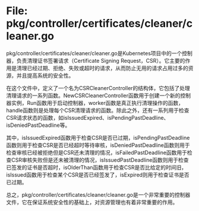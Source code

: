 # File: pkg/controller/certificates/cleaner/cleaner.go

pkg/controller/certificates/cleaner/cleaner.go是Kubernetes项目中的一个控制器，负责清理证书签署请求（Certificate Signing Request，CSR）。它主要的作用是清理已经过期、拒绝、失败或超时的请求，从而防止无用的请求占用过多的资源，并且提高系统的安全性。

在这个文件中，定义了一个名为CSRCleanerController的结构体，它包括了处理清理请求的一系列函数。NewCSRCleanerController函数用于创建一个新的控制器实例，Run函数用于启动控制器，worker函数是真正执行清理操作的函数，handle函数则是处理每个CSR清理请求的函数。除此之外，还有一系列用于检查CSR请求状态的函数，如isIssuedExpired、isPendingPastDeadline、isDeniedPastDeadline等。

其中，isIssuedExpired函数用于检查CSR是否已过期，isPendingPastDeadline函数则用于检查CSR是否已经超时等待审核，isDeniedPastDeadline函数则用于检查审核已经被拒绝但是CSR还未清理的情况，isFailedPastDeadline函数用于检查CSR审核失败但是还未被清理的情况，isIssuedPastDeadline函数则用于检查已签发的证书是否超时，isOlderThan函数用于检查CSR是否比给定的时间旧，isIssued函数用于检查某个CSR是否已经签发了，isExpired则用于检查证书是否已过期。

总之，pkg/controller/certificates/cleaner/cleaner.go是一个非常重要的控制器文件，它在保证系统安全性的基础上，对资源管理也有着非常重要的作用。

